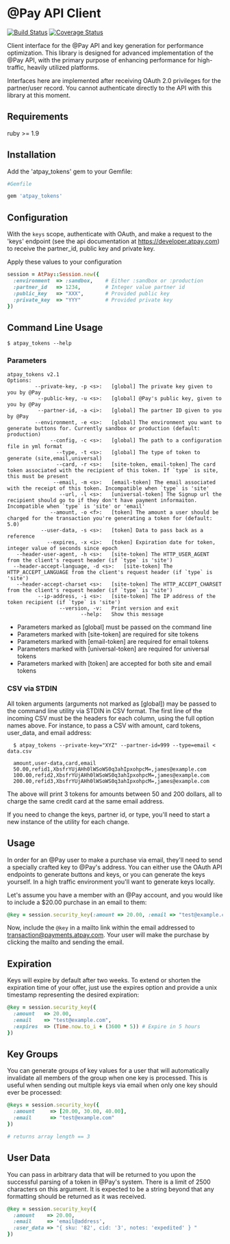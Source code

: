 # @Pay API Client

[![Build Status](https://travis-ci.org/atpay/atpay-client.png)](https://travis-ci.org/atpay/atpay-client) [![Coverage Status](https://coveralls.io/repos/atpay/atpay-client/badge.png?branch=master)](https://coveralls.io/repos/atpay/atpay-client/badge.png?branch=master)


Client interface for the @Pay API and key generation for 
performance optimization. This library is designed for advanced
implementation of the @Pay API, with the primary purpose
of enhancing performance for high-traffic, heavily utilized
platforms. 

Interfaces here are implemented after receiving OAuth 2.0
privileges for the partner/user record. You cannot authenticate
directly to the API with this library at this moment.

## Requirements

ruby >= 1.9

## Installation

Add the 'atpay_tokens' gem to your Gemfile:

```ruby
#Gemfile

gem 'atpay_tokens'
```

## Configuration

With the `keys` scope, authenticate with OAuth, and make a request
to the 'keys' endpoint (see the api documentation at
https://developer.atpay.com) to receive the partner_id,
public key and private key.

Apply these values to your configuration

```ruby
session = AtPay::Session.new({
  :environment  => :sandbox,    # Either :sandbox or :production
  :partner_id   => 1234,        # Integer value partner id
  :public_key   => "XXX",       # Provided public key
  :private_key  => "YYY"        # Provided private key
})
```

## Command Line Usage

    $ atpay_tokens --help


### Parameters

    atpay_tokens v2.1
    Options:
             --private-key, -p <s>:   [global] The private key given to you by @Pay
              --public-key, -u <s>:   [global] @Pay's public key, given to you by @Pay
              --partner-id, -a <i>:   [global] The partner ID given to you by @Pay
             --environment, -e <s>:   [global] The environment you want to generate buttons for. Currently sandbox or production (default: production)
                  --config, -c <s>:   [global] The path to a configuration file in yml format
                    --type, -t <s>:   [global] The type of token to generate (site,email,universal)
                    --card, -r <s>:   [site-token, email-token] The card token associated with the recipient of this token. If `type` is site, this must be present
                   --email, -m <s>:   [email-token] The email associated with the receipt of this token. Incompatible when `type` is 'site'
                     --url, -l <s>:   [universal-token] The Signup url the recipient should go to if they don't have payment informaiton.  Incompatible when `type` is 'site' or 'email'
                  --amount, -o <f>:   [token] The amount a user should be charged for the transaction you're generating a token for (default: 5.0)
               --user-data, -s <s>:   [token] Data to pass back as a reference
                 --expires, -x <i>:   [token] Expiration date for token, integer value of seconds since epoch
       --header-user-agent, -h <s>:   [site-token] The HTTP_USER_AGENT from the client's request header (if `type` is 'site')
      --header-accept-language, -d <s>:   [site-token] The HTTP_ACCEPT_LANGUAGE from the client's request header (if `type` is 'site')
       --header-accept-charset <s>:   [site-token] The HTTP_ACCEPT_CHARSET from the client's request header (if `type` is 'site')
              --ip-address, -i <s>:   [site-token] The IP address of the token recipient (if `type` is 'site')
                     --version, -v:   Print version and exit
                            --help:   Show this message

* Parameters marked as [global] must be passed on the command line
* Parameters marked with [site-token] are required for site tokens
* Parameters marked with [email-token] are required for email tokens
* Parameters marked with [universal-token] are required for universal tokens
* Parameters marked with [token] are accepted for both site and email tokens

### CSV via STDIN

All token arguments (arguments not marked as [global]) may be passed
to the command line utility via STDIN in CSV format. The first line of
the incoming CSV must be the headers for each column, using the full
option names above. For instance, to pass a CSV with amount, card tokens,
user_data, and email address:

```
  $ atpay_tokens --private-key="XYZ" --partner-id=999 --type=email < data.csv
```

```
  amount,user-data,card,email
  50.00,refid1,XbsfrYUjAHh0lWSoWS0q3ahIpxohpcM=,james@example.com
  100.00,refid2,XbsfrYUjAHh0lWSoWS0q3ahIpxohpcM=,james@example.com
  200.00,refid3,XbsfrYUjAHh0lWSoWS0q3ahIpxohpcM=,james@example.com
```

The above will print 3 tokens for amounts between 50 and 200 dollars,
all to charge the same credit card at the same email address. 

If you need to change the keys, partner id, or type, you'll need to
start a new instance of the utility for each change.

## Usage

In order for an @Pay user to make a purchase via email, they'll
need to send a specially crafted key to @Pay's address. You can
either use the OAuth API endpoints to generate buttons and keys,
or you can generate the keys yourself. In a high traffic 
environment you'll want to generate keys locally. 

Let's assume you have a member with an @Pay account, and you 
would like to include a $20.00 purchase in an email to them:

```ruby
@key = session.security_key(:amount => 20.00, :email => "test@example.com")
```

Now, include the `@key` in a mailto link within the email
addressed to transaction@payments.atpay.com. Your user will
make the purchase by clicking the mailto and sending the 
email. 

## Expiration

Keys will expire by default after two weeks. To extend or 
shorten the expiration time of your offer, just use the 
expires option and provide a unix timestamp representing the
desired expiration:

```ruby
@key = session.security_key({
  :amount   => 20.00,
  :email    => "test@example.com",
  :expires  => (Time.now.to_i + (3600 * 5)) # Expire in 5 hours
})
```

## Key Groups

You can generate groups of key values for a user that will automatically
invalidate all members of the group when one key is processed. This
is useful when sending out multiple keys via email when only one key should ever
be processed:

```ruby
@keys = session.security_key({
  :amount     => [20.00, 30.00, 40.00],
  :email      => "test@example.com"
})

# returns array length == 3
```

## User Data

You can pass in arbitrary data that will be returned to you upon the successful parsing of a token in @Pay's system.  There is a limit of 2500 characters on this argument.  It is expected to be a string beyond that any formatting should be returned as it was received.

```ruby
@key = session.security_key({
  :amount    => 20.00,
  :email     => 'email@address',
  :user_data => "{ sku: '82', cid: '3', notes: 'expedited' } "
})
```
